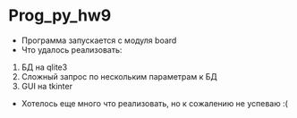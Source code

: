 # Prog_py_hw9
- Программа запускается с модуля board
- Что удалось реализовать:
1. БД на qlite3
2. Сложный запрос по нескольким параметрам к БД
3. GUI на tkinter
- Хотелось еще много что реализовать, но к сожалению не успеваю :(

